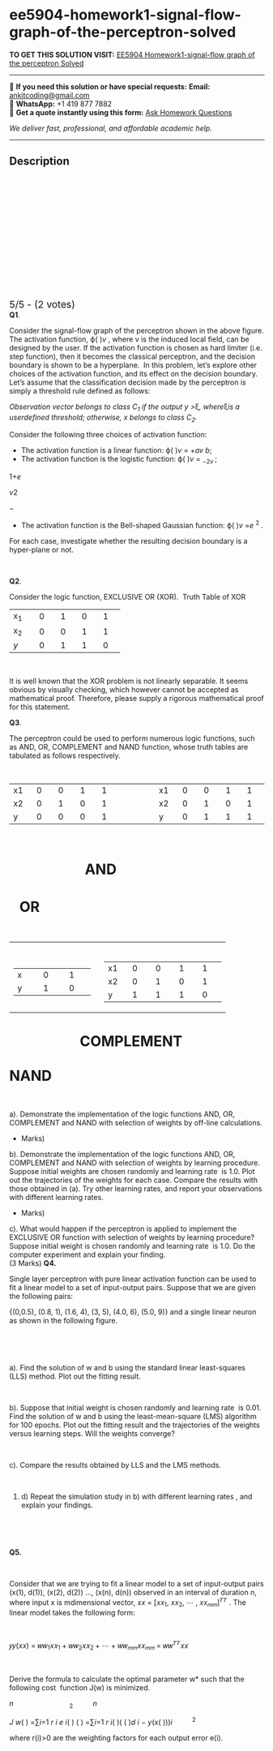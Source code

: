 # ee5904-homework1-signal-flow-graph-of-the-perceptron-solved
**TO GET THIS SOLUTION VISIT:** [EE5904 Homework1-signal-flow graph of the perceptron Solved](https://www.ankitcodinghub.com/product/ee5904-homework1-signal-flow-graph-of-the-perceptron-solved/)


---

📩 **If you need this solution or have special requests:** **Email:** ankitcoding@gmail.com  
📱 **WhatsApp:** +1 419 877 7882  
📄 **Get a quote instantly using this form:** [Ask Homework Questions](https://www.ankitcodinghub.com/services/ask-homework-questions/)

*We deliver fast, professional, and affordable academic help.*

---

<h2>Description</h2>



<div class="kk-star-ratings kksr-auto kksr-align-center kksr-valign-top" data-payload="{&quot;align&quot;:&quot;center&quot;,&quot;id&quot;:&quot;60465&quot;,&quot;slug&quot;:&quot;default&quot;,&quot;valign&quot;:&quot;top&quot;,&quot;ignore&quot;:&quot;&quot;,&quot;reference&quot;:&quot;auto&quot;,&quot;class&quot;:&quot;&quot;,&quot;count&quot;:&quot;2&quot;,&quot;legendonly&quot;:&quot;&quot;,&quot;readonly&quot;:&quot;&quot;,&quot;score&quot;:&quot;5&quot;,&quot;starsonly&quot;:&quot;&quot;,&quot;best&quot;:&quot;5&quot;,&quot;gap&quot;:&quot;4&quot;,&quot;greet&quot;:&quot;Rate this product&quot;,&quot;legend&quot;:&quot;5\/5 - (2 votes)&quot;,&quot;size&quot;:&quot;24&quot;,&quot;title&quot;:&quot;EE5904 Homework1-signal-flow graph of the perceptron Solved&quot;,&quot;width&quot;:&quot;138&quot;,&quot;_legend&quot;:&quot;{score}\/{best} - ({count} {votes})&quot;,&quot;font_factor&quot;:&quot;1.25&quot;}">

<div class="kksr-stars">

<div class="kksr-stars-inactive">
            <div class="kksr-star" data-star="1" style="padding-right: 4px">


<div class="kksr-icon" style="width: 24px; height: 24px;"></div>
        </div>
            <div class="kksr-star" data-star="2" style="padding-right: 4px">


<div class="kksr-icon" style="width: 24px; height: 24px;"></div>
        </div>
            <div class="kksr-star" data-star="3" style="padding-right: 4px">


<div class="kksr-icon" style="width: 24px; height: 24px;"></div>
        </div>
            <div class="kksr-star" data-star="4" style="padding-right: 4px">


<div class="kksr-icon" style="width: 24px; height: 24px;"></div>
        </div>
            <div class="kksr-star" data-star="5" style="padding-right: 4px">


<div class="kksr-icon" style="width: 24px; height: 24px;"></div>
        </div>
    </div>

<div class="kksr-stars-active" style="width: 138px;">
            <div class="kksr-star" style="padding-right: 4px">


<div class="kksr-icon" style="width: 24px; height: 24px;"></div>
        </div>
            <div class="kksr-star" style="padding-right: 4px">


<div class="kksr-icon" style="width: 24px; height: 24px;"></div>
        </div>
            <div class="kksr-star" style="padding-right: 4px">


<div class="kksr-icon" style="width: 24px; height: 24px;"></div>
        </div>
            <div class="kksr-star" style="padding-right: 4px">


<div class="kksr-icon" style="width: 24px; height: 24px;"></div>
        </div>
            <div class="kksr-star" style="padding-right: 4px">


<div class="kksr-icon" style="width: 24px; height: 24px;"></div>
        </div>
    </div>
</div>


<div class="kksr-legend" style="font-size: 19.2px;">
            5/5 - (2 votes)    </div>
    </div>
<strong>Q1</strong>.

Consider the signal-flow graph of the perceptron shown in the above figure. The activation function, ϕ( )<em>v </em>, where v is the induced local field, can be designed by the user. If the activation function is chosen as hard limiter (i.e. step function), then it becomes the classical perceptron, and the decision boundary is shown to be a hyperplane.&nbsp; In this problem, let’s explore other choices of the activation function, and its effect on the decision boundary.&nbsp; Let’s assume that the classification decision made by the perceptron is simply a threshold rule defined as follows:

<em>Observation vector belongs to class C<sub>1</sub> if the output y &gt;</em>ξ<em>, where</em>ξ<em>is a userdefined threshold; otherwise, x belongs to class C<sub>2</sub>. </em>

Consider the following three choices of activation function:

<ul>
<li>The activation function is a linear function: ϕ( )<em>v </em>= +<em>av b</em>;</li>
<li>The activation function is the logistic function: ϕ( )<em>v </em>= <sub>−</sub><sub>2<em>v </em></sub>;</li>
</ul>
1+<em>e</em>

<em>v</em>2

−

<ul>
<li>The activation function is the Bell-shaped Gaussian function: ϕ( )<em>v </em>=<em>e </em><sup>2 </sup>.</li>
</ul>
For each case, investigate whether the resulting decision boundary is a hyper-plane or not.

&nbsp;

<strong>Q2</strong>.

Consider the logic function, EXCLUSIVE OR (XOR).&nbsp; Truth Table of XOR

<table width="139">
<tbody>
<tr>
<td width="35">x<sub>1</sub></td>
<td width="26">0</td>
<td width="26">1</td>
<td width="26">0</td>
<td width="26">1</td>
</tr>
<tr>
<td width="35">x<sub>2</sub></td>
<td width="26">0</td>
<td width="26">0</td>
<td width="26">1</td>
<td width="26">1</td>
</tr>
<tr>
<td width="35"><em>y </em></td>
<td width="26">0</td>
<td width="26">1</td>
<td width="26">1</td>
<td width="26">0</td>
</tr>
</tbody>
</table>
&nbsp;

It is well known that the XOR problem is not linearly separable. It seems obvious by visually checking, which however cannot be accepted as mathematical proof. Therefore, please supply a rigorous mathematical proof for this statement.

<strong>Q3</strong>.

The perceptron could be used to perform numerous logic functions, such as AND, OR, COMPLEMENT and NAND function, whose truth tables are tabulated as follows respectively.

&nbsp;

<table width="428">
<tbody>
<tr>
<td width="35">x1</td>
<td width="35">0</td>
<td width="35">0</td>
<td width="35">1</td>
<td width="35">1</td>
<td rowspan="3" width="81"></td>
<td width="36">x1</td>
<td width="34">0</td>
<td width="35">0</td>
<td width="34">1</td>
<td width="35">1</td>
</tr>
<tr>
<td width="35">x2</td>
<td width="35">0</td>
<td width="35">1</td>
<td width="35">0</td>
<td width="35">1</td>
<td width="36">x2</td>
<td width="34">0</td>
<td width="35">1</td>
<td width="34">0</td>
<td width="35">1</td>
</tr>
<tr>
<td width="35">y</td>
<td width="35">0</td>
<td width="35">0</td>
<td width="35">0</td>
<td width="35">1</td>
<td width="36">y</td>
<td width="34">0</td>
<td width="35">1</td>
<td width="34">1</td>
<td width="35">1</td>
</tr>
</tbody>
</table>
&nbsp;

<h1><sub>&nbsp;&nbsp;&nbsp;&nbsp;&nbsp;&nbsp;&nbsp;&nbsp;&nbsp;&nbsp;&nbsp;&nbsp;&nbsp;&nbsp;&nbsp;&nbsp;&nbsp;&nbsp;&nbsp;&nbsp;&nbsp;&nbsp;&nbsp;&nbsp;&nbsp;&nbsp; </sub>AND &nbsp;&nbsp;&nbsp;&nbsp;&nbsp;&nbsp;&nbsp;&nbsp;&nbsp;&nbsp;&nbsp;&nbsp;&nbsp;&nbsp;&nbsp;&nbsp;&nbsp;&nbsp;&nbsp;&nbsp;&nbsp;&nbsp;&nbsp;&nbsp;&nbsp;&nbsp;&nbsp;&nbsp;&nbsp;&nbsp;&nbsp;&nbsp;&nbsp;&nbsp;&nbsp;&nbsp;&nbsp;&nbsp;&nbsp;&nbsp;&nbsp;&nbsp;&nbsp;&nbsp;&nbsp;&nbsp;&nbsp;&nbsp;&nbsp;&nbsp;&nbsp;&nbsp;&nbsp;&nbsp;&nbsp;&nbsp;&nbsp;&nbsp;&nbsp;&nbsp;&nbsp;&nbsp;&nbsp;&nbsp;&nbsp;&nbsp;&nbsp;&nbsp;&nbsp;&nbsp;&nbsp;&nbsp;&nbsp;&nbsp;&nbsp;&nbsp;&nbsp;&nbsp; OR</h1>
&nbsp;

<table width="395">
<tbody>
<tr>
<td width="163">&nbsp;

<table width="104">
<tbody>
<tr>
<td width="35">x</td>
<td width="35">0</td>
<td width="35">1</td>
</tr>
<tr>
<td width="35">y</td>
<td width="35">1</td>
<td width="35">0</td>
</tr>
</tbody>
</table>
</td>
<td width="232">&nbsp;

<table width="174">
<tbody>
<tr>
<td width="35">x1</td>
<td width="35">0</td>
<td width="35">0</td>
<td width="35">1</td>
<td width="35">1</td>
</tr>
<tr>
<td width="35">x2</td>
<td width="35">0</td>
<td width="35">1</td>
<td width="35">0</td>
<td width="35">1</td>
</tr>
<tr>
<td width="35">y</td>
<td width="35">1</td>
<td width="35">1</td>
<td width="35">1</td>
<td width="35">0</td>
</tr>
</tbody>
</table>
</td>
</tr>
</tbody>
</table>
<h1>&nbsp;&nbsp;&nbsp;&nbsp;&nbsp;&nbsp;&nbsp;&nbsp;&nbsp;&nbsp;&nbsp;&nbsp;&nbsp;&nbsp;&nbsp;&nbsp;&nbsp;&nbsp;&nbsp;&nbsp; COMPLEMENT &nbsp;&nbsp;&nbsp;&nbsp;&nbsp;&nbsp;&nbsp;&nbsp;&nbsp;&nbsp;&nbsp;&nbsp;&nbsp;&nbsp;&nbsp;&nbsp;&nbsp;&nbsp;&nbsp;&nbsp;&nbsp;&nbsp;&nbsp;&nbsp;&nbsp;&nbsp;&nbsp;&nbsp;&nbsp;&nbsp;&nbsp;&nbsp;&nbsp;&nbsp;&nbsp;&nbsp;&nbsp;&nbsp;&nbsp;&nbsp;&nbsp;&nbsp;&nbsp;&nbsp;&nbsp;&nbsp;&nbsp;&nbsp;&nbsp;&nbsp;&nbsp;&nbsp;&nbsp;&nbsp;&nbsp;&nbsp;&nbsp;&nbsp;&nbsp;&nbsp;&nbsp;&nbsp;&nbsp;&nbsp;&nbsp;&nbsp; NAND</h1>
&nbsp;

a). Demonstrate the implementation of the logic functions AND, OR, COMPLEMENT and NAND with selection of weights by off-line calculations.

<ul>
<li>Marks)</li>
</ul>
b). Demonstrate the implementation of the logic functions AND, OR, COMPLEMENT and NAND with selection of weights by learning procedure. Suppose initial weights are chosen randomly and learning rate &nbsp;is 1.0. Plot out the trajectories of the weights for each case. Compare the results with those obtained in (a). Try other learning rates, and report your observations with different learning rates.

<ul>
<li>Marks)</li>
</ul>
c). What would happen if the perceptron is applied to implement the EXCLUSIVE OR function with selection of weights by learning procedure? Suppose initial weight is chosen randomly and learning rate &nbsp;is 1.0. Do the computer experiment and explain your finding.&nbsp;&nbsp;&nbsp;&nbsp;&nbsp;&nbsp;&nbsp;&nbsp;&nbsp;&nbsp;&nbsp;&nbsp;&nbsp;&nbsp;&nbsp;&nbsp;&nbsp;&nbsp;&nbsp;&nbsp;&nbsp;&nbsp;&nbsp;&nbsp;&nbsp;&nbsp;&nbsp;&nbsp;&nbsp;&nbsp;&nbsp;&nbsp;&nbsp;&nbsp;&nbsp;&nbsp;&nbsp;&nbsp;&nbsp;&nbsp;&nbsp;&nbsp;&nbsp;&nbsp;&nbsp;&nbsp;&nbsp;&nbsp;&nbsp; (3 Marks) <strong>Q4.&nbsp;</strong>

Single layer perceptron with pure linear activation function can be used to fit a linear model to a set of input-output pairs. Suppose that we are given the following pairs:

{(0,0.5), (0.8, 1), (1.6, 4), (3, 5), (4.0, 6), (5.0, 9)} and a single linear neuron as shown in the following figure.

&nbsp;

&nbsp;

a). Find the solution of w and b using the standard linear least-squares (LLS) method. Plot out the fitting result.

&nbsp;

b). Suppose that initial weight is chosen randomly and learning rate &nbsp;is 0.01. Find the solution of w and b using the least-mean-square (LMS) algorithm for 100 epochs. Plot out the fitting result and the trajectories of the weights versus learning steps. Will the weights converge?

&nbsp;

c). Compare the results obtained by LLS and the LMS methods.

&nbsp;

<ol>
<li>d) Repeat the simulation study in b) with different learning rates , and explain your findings.</li>
</ol>
&nbsp;

<strong>&nbsp;</strong>

<strong>Q5.&nbsp;</strong>

&nbsp;

Consider that we are trying to fit a linear model to a set of input-output pairs (x(1), d(1)), (x(2), d(2)) …, (x(n), d(n)) observed in an interval of duration n, where input x is mdimensional vector, 𝑥𝑥 = [𝑥𝑥<sub>1</sub>, 𝑥𝑥<sub>2</sub>, ⋯ , 𝑥𝑥<sub>𝑚𝑚</sub>]<sup>𝑇𝑇</sup> . The linear model takes the following form:

&nbsp;

𝑦𝑦(𝑥𝑥) = 𝑤𝑤<sub>1</sub>𝑥𝑥<sub>1 </sub>+ 𝑤𝑤<sub>2</sub>𝑥𝑥<sub>2 </sub>+ ⋯ + 𝑤𝑤<sub>𝑚𝑚</sub>𝑥𝑥<sub>𝑚𝑚 </sub>= 𝑤𝑤<sup>𝑇𝑇</sup>𝑥𝑥

&nbsp;

Derive the formula to calculate the optimal parameter w* such that the following cost&nbsp; function J(w) is minimized.

<em>n&nbsp;&nbsp;&nbsp;&nbsp;&nbsp;&nbsp;&nbsp;&nbsp;&nbsp;&nbsp;&nbsp;&nbsp;&nbsp;&nbsp;&nbsp;&nbsp;&nbsp;&nbsp;&nbsp;&nbsp;&nbsp;&nbsp;&nbsp;&nbsp;&nbsp;&nbsp;&nbsp; </em><sub>2&nbsp;&nbsp;&nbsp;&nbsp;&nbsp;&nbsp;&nbsp;&nbsp;&nbsp;&nbsp;&nbsp; </sub><em>n</em>

<em>J w</em>( ) =∑<em>i</em>=1 <em>r i e i</em>( ) ( ) =∑<em>i</em>=1 <em>r i</em>( )( ( )<em>d i </em>− <em>y</em>(x( )))<em>i&nbsp;&nbsp;&nbsp;&nbsp;&nbsp;&nbsp;&nbsp;&nbsp;&nbsp; </em><sup>2</sup>

where r(i)&gt;0 are the weighting factors for each output error e(i).

&nbsp;
